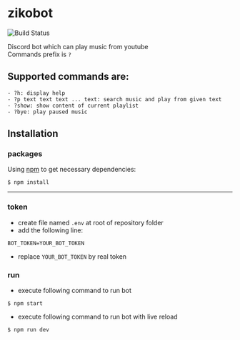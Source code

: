 # zikobot

![Build Status](https://travis-ci.org/judkoffi/zikobot.svg?branch=master)

Discord bot which can play music from youtube   
Commands prefix is ```?```  

## Supported commands are:
```
- ?h: display help
- ?p text text text ... text: search music and play from given text
- ?show: show content of current playlist
- ?bye: play paused music
```

## Installation

### packages

Using [npm](https://www.npmjs.com/) to get necessary dependencies:
```
$ npm install 
```
---

### token
- create file named ```.env``` at root of repository folder  
- add the following line:
```
BOT_TOKEN=YOUR_BOT_TOKEN
```
- replace ```YOUR_BOT_TOKEN``` by real token

### run
- execute following command to run bot
```
$ npm start 
```

- execute following command to run bot with live reload
```
$ npm run dev
```